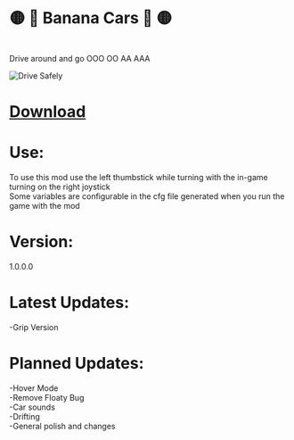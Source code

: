 # 🟡 🍌 Banana Cars 🍌 🟡
</br>Drive around and go OOO OO AA AAA

![Drive Safely](https://github.com/TrueTamashii/BananaCars/blob/aae89414360a7c2c080769a307bb5e7145f82d5c/Assets/Animated%20GIF-downsized_large.gif)

# [Download](https://github.com/TrueTamashii/BananaCars/blob/main/Code/BananaCars.dll?raw=true)

# Use:
To use this mod use the left thumbstick while turning with the in-game turning on the right joystick
</br>Some variables are configurable in the cfg file generated when you run the game with the mod

# Version:
1.0.0.0

# Latest Updates:
-Grip Version

# Planned Updates:
-Hover Mode
</br>-Remove Floaty Bug
</br>-Car sounds
</br>-Drifting
</br>-General polish and changes
